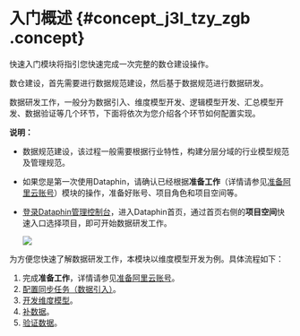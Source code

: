 # 入门概述 {#concept_j3l_tzy_zgb .concept}

快速入门模块将指引您快速完成一次完整的数仓建设操作。

数仓建设，首先需要进行数据规范建设，然后基于数据规范进行数据研发。

数据研发工作，一般分为数据引入、维度模型开发、逻辑模型开发、汇总模型开发、数据验证等几个环节，下面将依次为您介绍各个环节如何配置实现。

**说明：** 

-   数据规范建设，该过程一般需要根据行业特性，构建分层分域的行业模型规范及管理规范。
-   如果您是第一次使用Dataphin，请确认已经根据**准备工作**（详情请参见[准备阿里云账号](../../../../intl.zh-CN/准备工作/准备阿里云账号.md#)）模块的操作，准备好账号、项目角色和项目空间等。
-   [登录Dataphin管理控制台](https://dataphin.console.aliyun.com/workingArea)，进入Dataphin首页，通过首页右侧的**项目空间**快速入口选择项目，即可开始数据研发工作。

    ![](http://static-aliyun-doc.oss-cn-hangzhou.aliyuncs.com/assets/img/135670/156135492449801_zh-CN.png)


为方便您快速了解数据研发工作，本模块以维度模型开发为例。具体流程如下：

1.  完成**准备工作**，详情请参见[准备阿里云账号](../../../../intl.zh-CN/准备工作/准备阿里云账号.md#)。
2.  [配置同步任务（数据引入）](intl.zh-CN/快速入门/配置同步任务（数据引入）.md#)。
3.  [开发维度模型](intl.zh-CN/快速入门/开发维度模型.md#)。
4.  [补数据](intl.zh-CN/快速入门/补数据.md#)。
5.  [验证数据](intl.zh-CN/快速入门/验证数据.md#)。

